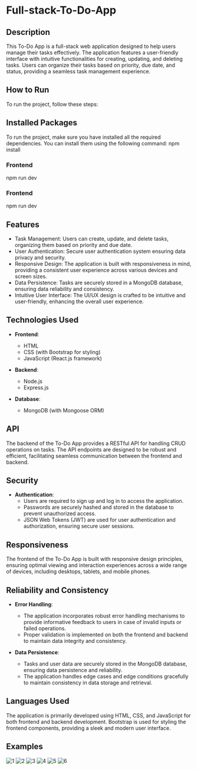 # Full-stack-To-Do-App

## Description
This To-Do App is a full-stack web application designed to help users manage their tasks effectively. The application features a user-friendly interface with intuitive functionalities for creating, updating, and deleting tasks. Users can organize their tasks based on priority, due date, and status, providing a seamless task management experience.

## How to Run
To run the project, follow these steps:

## Installed Packages
To run the project, make sure you have installed all the required dependencies. You can install them using the following command:
npm install

### Frontend
npm run dev

### Frontend
npm run dev

## Features
- Task Management: Users can create, update, and delete tasks, organizing them based on priority and due date.
- User Authentication: Secure user authentication system ensuring data privacy and security.
- Responsive Design: The application is built with responsiveness in mind, providing a consistent user experience across various devices and screen sizes.
- Data Persistence: Tasks are securely stored in a MongoDB database, ensuring data reliability and consistency.
- Intuitive User Interface: The UI/UX design is crafted to be intuitive and user-friendly, enhancing the overall user experience.

## Technologies Used
- **Frontend**:
  - HTML
  - CSS (with Bootstrap for styling)
  - JavaScript (React.js framework)

- **Backend**:
  - Node.js
  - Express.js

- **Database**:
  - MongoDB (with Mongoose ORM)

## API
The backend of the To-Do App provides a RESTful API for handling CRUD operations on tasks. The API endpoints are designed to be robust and efficient, facilitating seamless communication between the frontend and backend.

## Security
- **Authentication**:
  - Users are required to sign up and log in to access the application.
  - Passwords are securely hashed and stored in the database to prevent unauthorized access.
  - JSON Web Tokens (JWT) are used for user authentication and authorization, ensuring secure user sessions.

## Responsiveness
The frontend of the To-Do App is built with responsive design principles, ensuring optimal viewing and interaction experiences across a wide range of devices, including desktops, tablets, and mobile phones.

## Reliability and Consistency
- **Error Handling**:
  - The application incorporates robust error handling mechanisms to provide informative feedback to users in case of invalid inputs or failed operations.
  - Proper validation is implemented on both the frontend and backend to maintain data integrity and consistency.

- **Data Persistence**:
  - Tasks and user data are securely stored in the MongoDB database, ensuring data persistence and reliability.
  - The application handles edge cases and edge conditions gracefully to maintain consistency in data storage and retrieval.

## Languages Used
The application is primarily developed using HTML, CSS, and JavaScript for both frontend and backend development. Bootstrap is used for styling the frontend components, providing a sleek and modern user interface.

## Examples

![1](https://github.com/DeshanBandara/Full-stack-To-Do-App/assets/126126025/af95948b-f116-4900-8200-1400dd98df92)
![2](https://github.com/DeshanBandara/Full-stack-To-Do-App/assets/126126025/7a86b560-f8a5-4777-b683-8731799ff41f)
![3](https://github.com/DeshanBandara/Full-stack-To-Do-App/assets/126126025/717d6abb-1369-4e50-b196-90458c223532)
![4](https://github.com/DeshanBandara/Full-stack-To-Do-App/assets/126126025/a9d84d00-ccc9-4e24-a88f-e3606c609e84)
![5](https://github.com/DeshanBandara/Full-stack-To-Do-App/assets/126126025/181fb019-48e2-487b-95a7-969c7a5e8130)
![6](https://github.com/DeshanBandara/Full-stack-To-Do-App/assets/126126025/8bbf11a1-6d93-465c-8af9-b91df32dc4c2)



